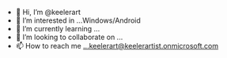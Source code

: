 - 👋 Hi, I’m @keelerart
- 👀 I’m interested in ...Windows/Android
- 🌱 I’m currently learning ...
- 💞️ I’m looking to collaborate on ...
- 📫 How to reach me ...keelerart@keelerartist.onmicrosoft.com

<!---
keelerart/keelerart is a ✨ special ✨ repository because its `README.md` (this file) appears on your GitHub profile.
You can click the Preview link to take a look at your changes.
--->
